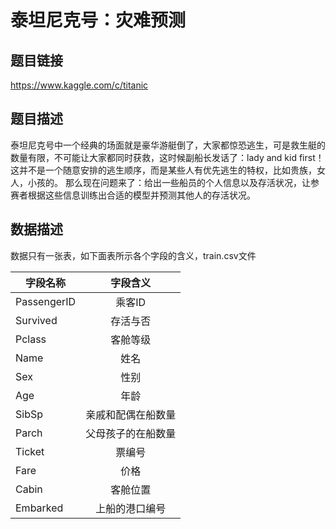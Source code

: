 # 泰坦尼克号：灾难预测

## 题目链接 
https://www.kaggle.com/c/titanic

## 题目描述

泰坦尼克号中一个经典的场面就是豪华游艇倒了，大家都惊恐逃生，可是救生艇的数量有限，不可能让大家都同时获救，这时候副船长发话了：lady and kid first！这并不是一个随意安排的逃生顺序，而是某些人有优先逃生的特权，比如贵族，女人，小孩的。 那么现在问题来了：给出一些船员的个人信息以及存活状况，让参赛者根据这些信息训练出合适的模型并预测其他人的存活状况。


## 数据描述

数据只有一张表，如下面表所示各个字段的含义，train.csv文件

| 字段名称| 字段含义|
| ------------- |:-------------:|
| PassengerID | 乘客ID |
| Survived | 存活与否 |
| Pclass | 客舱等级 |
| Name| 姓名 |
| Sex | 性别 |
| Age | 年龄 |
| SibSp | 亲戚和配偶在船数量 |
| Parch | 父母孩子的在船数量 |
| Ticket | 票编号|
| Fare | 价格 |
| Cabin | 客舱位置 |
| Embarked | 上船的港口编号 |
